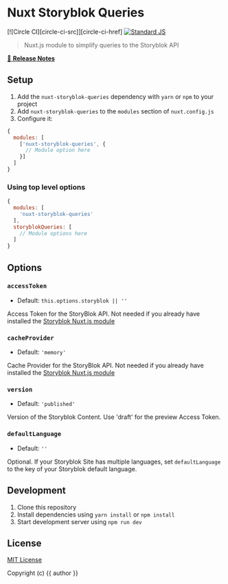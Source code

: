 # Nuxt Storyblok Queries

[![Circle CI][circle-ci-src]][circle-ci-href]
[![Standard JS][standard-js-src]][standard-js-href]

> Nuxt.js module to simplify queries to the Storyblok API

[📖 **Release Notes**](./CHANGELOG.md)

## Setup

1. Add the `nuxt-storyblok-queries` dependency with `yarn` or `npm` to your project
2. Add `nuxt-storyblok-queries` to the `modules` section of `nuxt.config.js`
3. Configure it:

```js
{
  modules: [
    ['nuxt-storyblok-queries', {
      // Module option here
    }]
  ]
}
```

### Using top level options

```js
{
  modules: [
    'nuxt-storyblok-queries'
  ],
  storyblokQueries: [
    // Module options here
  ]
}
```

## Options

### `accessToken`

- Default: `this.options.storyblok || ''`

Access Token for the StoryBlok API. Not needed if you already have installed the [Storyblok Nuxt.js module](https://github.com/storyblok/storyblok-nuxt)

### `cacheProvider`

- Default: `'memory'`

Cache Provider for the StoryBlok API. Not needed if you already have installed the [Storyblok Nuxt.js module](https://github.com/storyblok/storyblok-nuxt) 

### `version`

- Default: `'published'`

Version of the Storyblok Content. Use 'draft' for the preview Access Token.

### `defaultLanguage`

- Default: `''`

Optional. If your Storyblok Site has multiple languages, set `defaultLanguage` to the key of your Storyblok default language.


## Development

1. Clone this repository
2. Install dependencies using `yarn install` or `npm install`
3. Start development server using `npm run dev`

## License

[MIT License](./LICENSE)

Copyright (c) {{ author }}

<!-- Badges -->
[standard-js-src]: https://img.shields.io/badge/code_style-standard-brightgreen.svg?style=flat-square
[standard-js-href]: https://standardjs.com